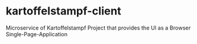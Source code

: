 # kartoffelstampf-client
Microservice of Kartoffelstampf Project that provides the UI as a Browser Single-Page-Application
